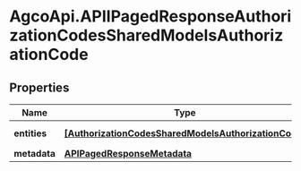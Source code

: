 # AgcoApi.APIIPagedResponseAuthorizationCodesSharedModelsAuthorizationCode

## Properties

Name | Type | Description | Notes
------------ | ------------- | ------------- | -------------
**entities** | [**[AuthorizationCodesSharedModelsAuthorizationCode]**](AuthorizationCodesSharedModelsAuthorizationCode.md) |  | [optional] [readonly] 
**metadata** | [**APIPagedResponseMetadata**](APIPagedResponseMetadata.md) |  | [optional] 


